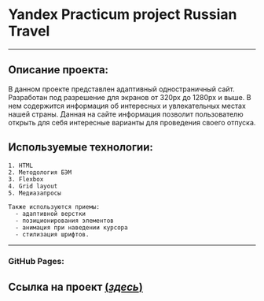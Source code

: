 # Yandex Practicum project Russian Travel
---
## Описание проекта:
В данном проекте представлен адаптивный одностраничный сайт. Разработан под разрешение для экранов от 320px до 1280px и выше. В нем содержится информация об интересных и увлекательных местах нашей страны. Данная на сайте информация позволит пользователю открыть для себя интересные варианты для проведения своего отпуска.
## Используемые технологии:
```
1. HTML
2. Методология БЭМ
3. Flexbox
4. Grid layout
5. Медиазапросы

Также используются приемы:
  - адаптивной верстки
  - позиционирования элементов
  - анимация при наведении курсора
  - стилизация шрифтов.
```
---
### GitHub Pages: ###
Ссылка на проект [(_здесь_)](https://stasyansky.github.io/russian-travel/index.html)
---

